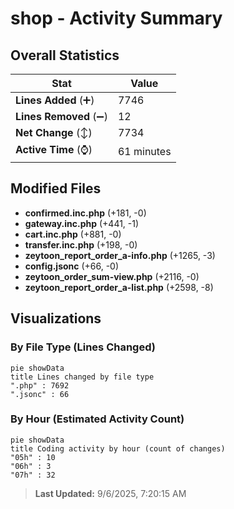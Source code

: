 # shop - Activity Summary 

## Overall Statistics

| Stat                   | Value                                                             |
| ---------------------- | ----------------------------------------------------------------- |
| **Lines Added** (➕)   | 7746                                          |
| **Lines Removed** (➖) | 12                                        |
| **Net Change** (↕)    | 7734                |
| **Active Time** (⌚)   | 61 minutes |


## Modified Files
- **confirmed.inc.php** (+181, -0)
- **gateway.inc.php** (+441, -1)
- **cart.inc.php** (+881, -0)
- **transfer.inc.php** (+198, -0)
- **zeytoon_report_order_a-info.php** (+1265, -3)
- **config.jsonc** (+66, -0)
- **zeytoon_order_sum-view.php** (+2116, -0)
- **zeytoon_report_order_a-list.php** (+2598, -8)

## Visualizations

### By File Type (Lines Changed)

```mermaid
pie showData
title Lines changed by file type
".php" : 7692
".jsonc" : 66
```

### By Hour (Estimated Activity Count)

```mermaid
pie showData
title Coding activity by hour (count of changes)
"05h" : 10
"06h" : 3
"07h" : 32
```


> **Last Updated:** 9/6/2025, 7:20:15 AM